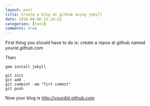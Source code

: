 ```yaml
---
layout: post
title: Create a blog at github using jekyll
date: 2010-08-06 12:24:22
categories: [tool]
comments: true
---
```


First thing you should have to do is:
create a repos at github named _yourid.github.com_

Then 
```
gem install jekyll
```


```
git init
git add .
git commint -am "firt commit"
git push          
```

Now your blog is http://yourdid.github.com
